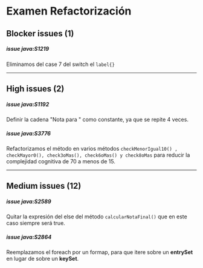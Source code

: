 # Examen Refactorización

## Blocker issues (1)

##### issue java:S1219
Eliminamos del case 7 del switch el ```label{}```

---

## High issues (2)

##### issue java:S1192
Definir la cadena "Nota para " como constante, ya que se repite 4 veces.

##### issue java:S3776
Refactorizamos el método en varios métodos ```checkMenorIgual10() , checkMayor0(), check3oMas(), check6oMas() y check8oMas``` para reducir la complejidad cognitiva de 70 a menos de 15.

---

## Medium issues (12)

##### issue java:S2589
Quitar la expresión del else del método ```calcularNotaFinal()``` que en este caso siempre será true.

##### issue java:S2864
Reemplazamos el foreach por un formap, para que itere sobre un **entrySet** en lugar de sobre un **keySet**.